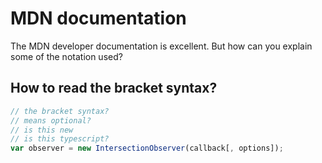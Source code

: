 # MDN documentation

The MDN developer documentation is excellent. But how can you explain some of the notation used?

## How to read the bracket syntax?

```js
// the bracket syntax?
// means optional?
// is this new
// is this typescript?
var observer = new IntersectionObserver(callback[, options]);
```

